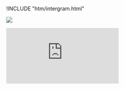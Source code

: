 !INCLUDE "htm/intergram.html"

![](https://chart.googleapis.com/chart?chs=180x180&amp;cht=qr&amp;chl=https://rep-a.treba.ml/Іnstrumenti.html#)

![](https://4to.treba.ml/i.php?/upload/2020/12/25/20201225223644-315dec9e-la.jpg)